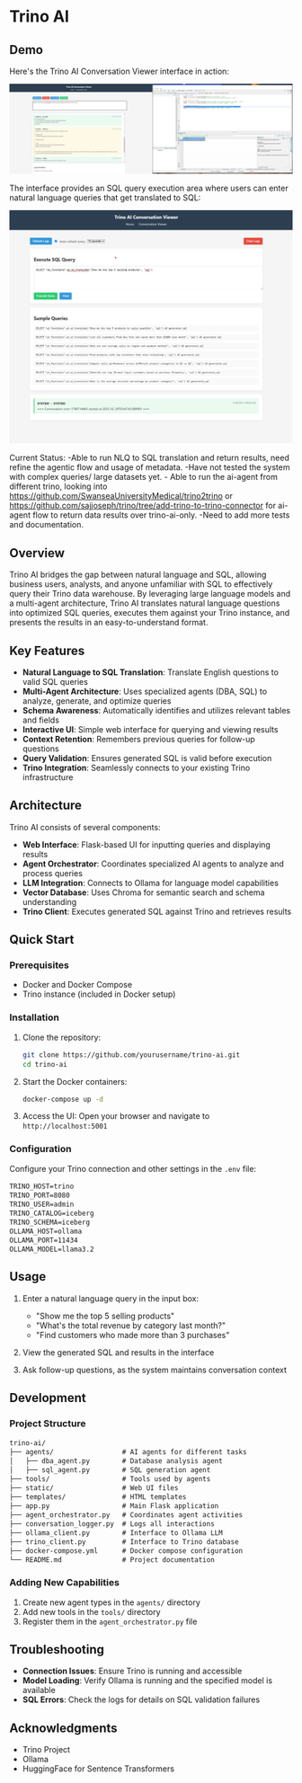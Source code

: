 # Trino AI

## Demo

Here's the Trino AI Conversation Viewer interface in action:

![Trino AI Demo](demo.png)

The interface provides an SQL query execution area where users can enter natural language queries that get translated to SQL:

![Trino AI Sample Queries](demo2.png)


Current Status: 
    -Able to run NLQ to SQL translation and return results, need refine the agentic flow and usage of metadata. 
    -Have not tested the system with complex queries/ large datasets yet.
    - Able to run the ai-agent from different trino, looking into  https://github.com/SwanseaUniversityMedical/trino2trino or https://github.com/sajjoseph/trino/tree/add-trino-to-trino-connector for ai-agent flow to return data results over trino-ai-only.
    -Need to add more tests and documentation. 

## Overview

Trino AI bridges the gap between natural language and SQL, allowing business users, analysts, and anyone unfamiliar with SQL to effectively query their Trino data warehouse. By leveraging large language models and a multi-agent architecture, Trino AI translates natural language questions into optimized SQL queries, executes them against your Trino instance, and presents the results in an easy-to-understand format.

## Key Features

- **Natural Language to SQL Translation**: Translate English questions to valid SQL queries
- **Multi-Agent Architecture**: Uses specialized agents (DBA, SQL) to analyze, generate, and optimize queries
- **Schema Awareness**: Automatically identifies and utilizes relevant tables and fields
- **Interactive UI**: Simple web interface for querying and viewing results
- **Context Retention**: Remembers previous queries for follow-up questions
- **Query Validation**: Ensures generated SQL is valid before execution
- **Trino Integration**: Seamlessly connects to your existing Trino infrastructure

## Architecture

Trino AI consists of several components:

- **Web Interface**: Flask-based UI for inputting queries and displaying results
- **Agent Orchestrator**: Coordinates specialized AI agents to analyze and process queries
- **LLM Integration**: Connects to Ollama for language model capabilities
- **Vector Database**: Uses Chroma for semantic search and schema understanding
- **Trino Client**: Executes generated SQL against Trino and retrieves results

## Quick Start

### Prerequisites
- Docker and Docker Compose
- Trino instance (included in Docker setup)

### Installation

1. Clone the repository:
   ```bash
   git clone https://github.com/yourusername/trino-ai.git
   cd trino-ai
   ```

2. Start the Docker containers:
   ```bash
   docker-compose up -d
   ```

3. Access the UI:
   Open your browser and navigate to `http://localhost:5001`

### Configuration

Configure your Trino connection and other settings in the `.env` file:

```
TRINO_HOST=trino
TRINO_PORT=8080
TRINO_USER=admin
TRINO_CATALOG=iceberg
TRINO_SCHEMA=iceberg
OLLAMA_HOST=ollama
OLLAMA_PORT=11434
OLLAMA_MODEL=llama3.2
```

## Usage

1. Enter a natural language query in the input box:
   - "Show me the top 5 selling products"
   - "What's the total revenue by category last month?"
   - "Find customers who made more than 3 purchases"

2. View the generated SQL and results in the interface

3. Ask follow-up questions, as the system maintains conversation context

## Development

### Project Structure

```
trino-ai/
├── agents/                 # AI agents for different tasks
│   ├── dba_agent.py        # Database analysis agent
│   ├── sql_agent.py        # SQL generation agent
├── tools/                  # Tools used by agents
├── static/                 # Web UI files
├── templates/              # HTML templates
├── app.py                  # Main Flask application
├── agent_orchestrator.py   # Coordinates agent activities
├── conversation_logger.py  # Logs all interactions
├── ollama_client.py        # Interface to Ollama LLM
├── trino_client.py         # Interface to Trino database
├── docker-compose.yml      # Docker compose configuration
└── README.md               # Project documentation
```

### Adding New Capabilities

1. Create new agent types in the `agents/` directory
2. Add new tools in the `tools/` directory
3. Register them in the `agent_orchestrator.py` file

## Troubleshooting

- **Connection Issues**: Ensure Trino is running and accessible
- **Model Loading**: Verify Ollama is running and the specified model is available
- **SQL Errors**: Check the logs for details on SQL validation failures


## Acknowledgments

- Trino Project
- Ollama
- HuggingFace for Sentence Transformers

